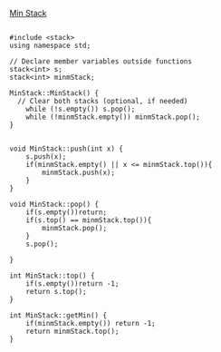 [Min Stack](https://www.scaler.com/academy/mentee-dashboard/class/39835/homework/problems/52/?navref=cl_pb_nv_tb)



```

#include <stack>
using namespace std;

// Declare member variables outside functions
stack<int> s;
stack<int> minmStack;

MinStack::MinStack() {
  // Clear both stacks (optional, if needed)
    while (!s.empty()) s.pop();
    while (!minmStack.empty()) minmStack.pop();
}


void MinStack::push(int x) {
    s.push(x);
    if(minmStack.empty() || x <= minmStack.top()){
        minmStack.push(x);
    }
}

void MinStack::pop() {
    if(s.empty())return;
    if(s.top() == minmStack.top()){
        minmStack.pop();
    }
    s.pop();

}

int MinStack::top() {
    if(s.empty())return -1;
    return s.top();
}

int MinStack::getMin() {
    if(minmStack.empty()) return -1;
    return minmStack.top();
}



```
